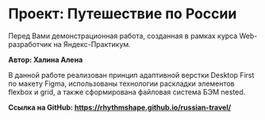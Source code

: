 # Проект: Путешествие по России

Перед Вами демонстрационная работа, созданная в рамках курса Web-разработчик на Яндекс-Практикум.

**Автор: Халина Алена**

В данной работе реализован принцип адаптивной верстки Desktop First по макету Figma, использованы технологии раскладки элементов flexbox и grid, а также сформирована файловая система БЭМ nested.

**Ссылка на GitHub: https://rhythmshape.github.io/russian-travel/**



